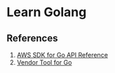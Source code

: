 # Learn Golang

## References

1. [AWS SDK for Go API Reference](https://docs.aws.amazon.com/sdk-for-go/api/)
2. [Vendor Tool for Go](https://github.com/kardianos/govendor)
